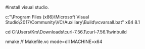 #install visual studio.

c:"\Program Files (x86)\Microsoft Visual Studio\2017\Community\VC\Auxiliary\Build\vcvarsall.bat" x64 8.1

cd C:\Users\Krs\Downloads\curl-7.56.1\curl-7.56.1\winbuild

nmake /f Makefile.vc mode=dll MACHINE=x64